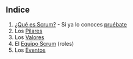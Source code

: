 ## Indice
1. [¿Qué es Scrum?](que-es) - Si ya lo conoces [pruébate](eventos/sprint-vacio)
1. Los [Pilares](pilares)
1. Los [Valores](valores)
1. El [Equipo Scrum](roles/scrum-team) (roles)
1. Los [Eventos](eventos/eventos)